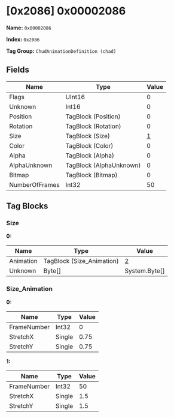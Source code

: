 # [0x2086] 0x00002086

**Name:** ```0x00002086```

**Index:** ```0x2086```

**Tag Group:** ```ChudAnimationDefinition (chad)```

## Fields

Name	| Type	| Value
---	|---	|---	|
Flags	|UInt16	|0
Unknown	|Int16	|0
Position	|TagBlock (Position)	|0
Rotation	|TagBlock (Rotation)	|0
Size	|TagBlock (Size)	|[1](#size)
Color	|TagBlock (Color)	|0
Alpha	|TagBlock (Alpha)	|0
AlphaUnknown	|TagBlock (AlphaUnknown)	|0
Bitmap	|TagBlock (Bitmap)	|0
NumberOfFrames	|Int32	|50


## Tag Blocks

### Size

**0:**

Name	| Type	| Value
---	|---	|---	|
Animation	|TagBlock (Size_Animation)	|[2](#size_animation)
Unknown	|Byte[]	|System.Byte[]


### Size_Animation

**0:**

Name	| Type	| Value
---	|---	|---	|
FrameNumber	|Int32	|0
StretchX	|Single	|0.75
StretchY	|Single	|0.75


**1:**

Name	| Type	| Value
---	|---	|---	|
FrameNumber	|Int32	|50
StretchX	|Single	|1.5
StretchY	|Single	|1.5


